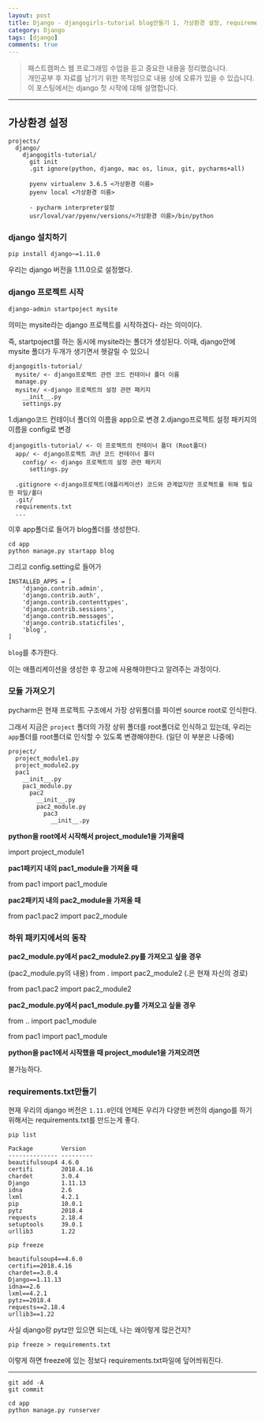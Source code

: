 ```yaml
---
layout: post
title: Django - djangogirls-tutorial blog만들기 1, 가상환경 설정, requirements.txt
category: Django
tags: [django]
comments: true
---
```


> 패스트캠퍼스 웹 프로그래밍 수업을 듣고 중요한 내용을 정리했습니다.     
개인공부 후 자료를 남기기 위한 목적임으로 내용 상에 오류가 있을 수 있습니다.      
> 이 포스팅에서는 django 첫 시작에 대해 설명합니다.

<hr>

## 가상환경 설정

```
projects/
  django/
    djangogitls-tutorial/
      git init
      .git ignore(python, django, mac os, linux, git, pycharms+all)

      pyenv virtualenv 3.6.5 <가상환경 이름>
      pyenv local <가상환경 이름>

      - pycharm interpreter설정
      usr/loval/var/pyenv/versions/<가상환경 이름>/bin/python
```

### django 설치하기

```
pip install django~=1.11.0
```
우리는 django 버전을 1.11.0으로 설정했다.


### django 프로젝트 시작

```
django-admin startpoject mysite
```

의미는 mysite라는 django 프로젝트를 시작하겠다- 라는 의미이다.

즉, startpoject를 하는 동시에 mysite라는 폴더가 생성된다.
이때, django안에 mysite 폴더가 두개가 생기면서 헷갈릴 수 있으니

```
djangogitls-tutorial/
  mysite/ <- django프로젝트 관련 코드 컨테이너 폴더 이름
  manage.py
  mysite/ <-django 프로젝트의 설정 관련 패키지
    __init__.py
    settings.py
```

1.django코드 컨테이너 폴더의 이름을 app으로 변경
2.django프로젝트 설정 패키지의 이름을 config로 변경

```
djangogitls-tutorial/ <- 이 프로젝트의 컨테이너 폴더 (Root폴더)
  app/ <- django프로젝트 과년 코드 컨테이너 폴더
    config/ <- django 프로젝트의 설정 관련 패키지
      settings.py

  .gitignore <-django프로젝트(애플리케이션) 코드와 관계없지만 프로젝트를 위해 필요한 파일/폴더
  .git/
  requirements.txt
  ...
```

이후 app폴더로 들어가 blog폴더를 생성한다.

```
cd app
python manage.py startapp blog
```

그리고 config.setting로 들어가

```
INSTALLED_APPS = [
    'django.contrib.admin',
    'django.contrib.auth',
    'django.contrib.contenttypes',
    'django.contrib.sessions',
    'django.contrib.messages',
    'django.contrib.staticfiles',
    'blog',
]
```
`blog`를 추가한다.

이는 애플리케이션을 생성한 후 장고에 사용해야한다고 알려주는 과정이다.

### 모듈 가져오기

pycharm은 현재 프로젝트 구조에서 가장 상위폴더를 파이썬 source root로 인식한다.

그래서 지금은 `project` 폴더의 가장 상위 폴더를 root폴더로 인식하고 있는데, 우리는 `app`폴더를 root폴더로 인식할 수 있도록 변경해야한다. (일단 이 부분은 나중에)

```
project/
  project_module1.py
  project_module2.py
  pac1
    __init__.py
    pac1_module.py
      pac2
        __init__.py
        pac2_module.py
          pac3
            __init__.py
```

**python을 root에서 시작해서 project_module1을 가져올때**

import project_module1

**pac1패키지 내의 pac1_module을 가져올 때**

from pac1 import pac1_module

**pac2패키지 내의 pac2_module을 가져올 때**

from pac1.pac2 import pac2_module

### 하위 패키지에서의 동작
**pac2_module.py에서 pac2_module2.py를 가져오고 싶을 경우**

(pac2_module.py의 내용)
from         . import pac2_module2 (.은 현재 자신의 경로)

from pac1.pac2 import pac2_module2

**pac2_module.py에서 pac1_module.py를 가져오고 싶을 경우**

from   .. import pac1_module

from pac1 import pac1_module

**python을 pac1에서 시작했을 때 project_module1을 가져오려면**

불가능하다.




### requirements.txt만들기

현재 우리의 django 버전은 `1.11.0`인데 언제든 우리가 다양한 버전의 django를 하기 위해서는 requirements.txt를 만드는게 좋다.

```
pip list

Package        Version  
-------------- ---------
beautifulsoup4 4.6.0    
certifi        2018.4.16
chardet        3.0.4    
Django         1.11.13  
idna           2.6      
lxml           4.2.1    
pip            10.0.1   
pytz           2018.4   
requests       2.18.4   
setuptools     39.0.1   
urllib3        1.22  

pip freeze

beautifulsoup4==4.6.0
certifi==2018.4.16
chardet==3.0.4
Django==1.11.13
idna==2.6
lxml==4.2.1
pytz==2018.4
requests==2.18.4
urllib3==1.22
```

사실 django랑 pytz만 있으면 되는데, 나는 왜이렇게 많은건지?

```
pip freeze > requirements.txt
```

이렇게 하면 freeze에 있는 정보다 requirements.txt파일에 덮어씌워진다.

<hr>

```
git add -A
git commit

cd app
python manage.py runserver
```
